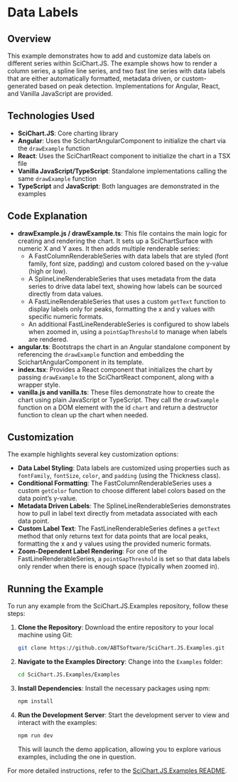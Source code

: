 # Data Labels

## Overview

This example demonstrates how to add and customize data labels on different series within SciChart.JS. The example shows how to render a column series, a spline line series, and two fast line series with data labels that are either automatically formatted, metadata driven, or custom-generated based on peak detection. Implementations for Angular, React, and Vanilla JavaScript are provided.

## Technologies Used

-   **SciChart.JS**: Core charting library
-   **Angular**: Uses the ScichartAngularComponent to initialize the chart via the `drawExample` function
-   **React**: Uses the SciChartReact component to initialize the chart in a TSX file
-   **Vanilla JavaScript/TypeScript**: Standalone implementations calling the same `drawExample` function
-   **TypeScript** and **JavaScript**: Both languages are demonstrated in the examples

## Code Explanation

-   **drawExample.js / drawExample.ts**: This file contains the main logic for creating and rendering the chart. It sets up a SciChartSurface with numeric X and Y axes. It then adds multiple renderable series:
    -   A FastColumnRenderableSeries with data labels that are styled (font family, font size, padding) and custom colored based on the y-value (high or low).
    -   A SplineLineRenderableSeries that uses metadata from the data series to drive data label text, showing how labels can be sourced directly from data values.
    -   A FastLineRenderableSeries that uses a custom `getText` function to display labels only for peaks, formatting the x and y values with specific numeric formats.
    -   An additional FastLineRenderableSeries is configured to show labels when zoomed in, using a `pointGapThreshold` to manage when labels are rendered.
-   **angular.ts**: Bootstraps the chart in an Angular standalone component by referencing the `drawExample` function and embedding the ScichartAngularComponent in its template.
-   **index.tsx**: Provides a React component that initializes the chart by passing `drawExample` to the SciChartReact component, along with a wrapper style.
-   **vanilla.js and vanilla.ts**: These files demonstrate how to create the chart using plain JavaScript or TypeScript. They call the `drawExample` function on a DOM element with the id `chart` and return a destructor function to clean up the chart when needed.

## Customization

The example highlights several key customization options:

-   **Data Label Styling**: Data labels are customized using properties such as `fontFamily`, `fontSize`, `color`, and `padding` (using the Thickness class).
-   **Conditional Formatting**: The FastColumnRenderableSeries uses a custom `getColor` function to choose different label colors based on the data point’s y-value.
-   **Metadata Driven Labels**: The SplineLineRenderableSeries demonstrates how to pull in label text directly from metadata associated with each data point.
-   **Custom Label Text**: The FastLineRenderableSeries defines a `getText` method that only returns text for data points that are local peaks, formatting the x and y values using the provided numeric formats.
-   **Zoom-Dependent Label Rendering**: For one of the FastLineRenderableSeries, a `pointGapThreshold` is set so that data labels only render when there is enough space (typically when zoomed in).

## Running the Example

To run any example from the SciChart.JS.Examples repository, follow these steps:

1. **Clone the Repository**: Download the entire repository to your local machine using Git:

    ```bash
    git clone https://github.com/ABTSoftware/SciChart.JS.Examples.git
    ```

2. **Navigate to the Examples Directory**: Change into the `Examples` folder:

    ```bash
    cd SciChart.JS.Examples/Examples
    ```

3. **Install Dependencies**: Install the necessary packages using npm:

    ```bash
    npm install
    ```

4. **Run the Development Server**: Start the development server to view and interact with the examples:

    ```bash
    npm run dev
    ```

    This will launch the demo application, allowing you to explore various examples, including the one in question.

For more detailed instructions, refer to the [SciChart.JS.Examples README](https://github.com/ABTSoftware/SciChart.JS.Examples/blob/master/README.md).
